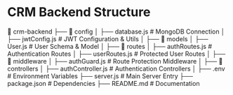 # CRM Backend Structure

📂 crm-backend
├── 📂 config
│   ├── database.js           # MongoDB Connection
│   ├── jwtConfig.js          # JWT Configuration & Utils
│
├── 📂 models
│   ├── User.js               # User Schema & Model
│
├── 📂 routes
│   ├── authRoutes.js         # Authentication Routes
│   ├── userRoutes.js         # Protected User Routes
│
├── 📂 middleware
│   ├── authGuard.js          # Route Protection Middleware
│
├── 📂 controllers
│   ├── authController.js     # Authentication Controllers
│
├── .env                      # Environment Variables
├── server.js                 # Main Server Entry
├── package.json              # Dependencies
├── README.md                 # Documentation